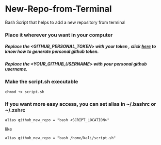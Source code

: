 # New-Repo-from-Terminal
Bash Script that helps to add a new repository from terminal

### Place it wherever you want in your computer
##### Replace the <GITHUB_PERSONAL_TOKEN> with your token , click <a href="https://catalyst.zoho.com/help/tutorials/githubbot/generate-access-token.html">here</a> to know how to generate personal github token. 
##### Replace the <YOUR_GITHUB_USERNAME> with your personal github username.
### Make the script.sh executable 
```
chmod +x script.sh
```

### If you want more easy access, you can set alias in ~/.bashrc or ~/.zshrc
```
alias github_new_repo = "bash <SCRIPT_LOCATION>"
```
like
```
alias github_new_repo = "bash /home/kali/script.sh"
```
